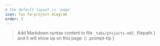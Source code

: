 ```yaml
---
# the default layout is 'page'
icon: fas fa-project-diagram
order: 3
---
```


> Add Markdown syntax content to file `_tabs/projects.md`{: .filepath } and it will show up on this page.
> {: .prompt-tip }
